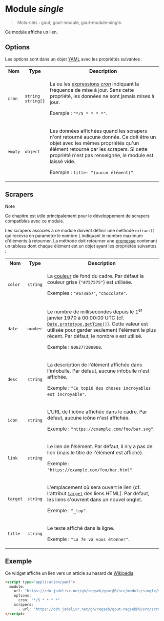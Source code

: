 # Module _single_

> Mots-clés : gout, gout-module, gout-module-single.

Ce module affiche un lien.

## Options

Les options sont dans un objet
[YAML](https://yaml.org/ "YAML Ain't Markup Language") avec les propriétés
suivantes :

<table>
  <tr>
    <th>Nom</th>
    <th>Type</th>
    <th>Description</th>
  </tr>
  <tr>
    <td><code>cron</code></td>
    <td><code>string</code><br /><code>string[]</code></td>
    <td>
      <p>
        La ou les
        <a href="https://www.npmjs.com/package/cronnor#expression-cron">expressions
        <em>cron</em></a> indiquant la fréquence de mise à jour. Sans cette
        propriété, les données ne sont jamais mises à jour.
      </p>
      <p>
        <!-- Ne pas vérifier les espaces dans les éléments d'emphase car cette
             règle s'applique dans les éléments <code> et il y a des
             faux-positifs avec les expressions cron.
             https://github.com/DavidAnson/markdownlint/issues/427 -->
        <!-- markdownlint-disable-next-line no-space-in-emphasis -->
        Exemple : <code>"*/5 * * * *"</code>.
      </p>
    </td>
  </tr>
  <tr>
    <td><code>empty</code></td>
    <td><code>object</code></td>
    <td>
      <p>
        Les données affichées quand les scrapers n'ont retourné aucune donnée.
        Ce doit être un objet avec les mêmes propriétés qu'un élément retourné
        par les scrapers. Si cette propriété n'est pas renseignée, le module est
        laissé vide.
      </p>
      <p>
        Exemple : <code>title: "(aucun élément)"</code>.
      </p>
    </td>
  </tr>
</table>

## Scrapers

> [!NOTE]
> Ce chapitre est utile principalement pour le développement de scrapers
> compatibles avec ce module.

Les scrapers associés à ce module doivent définir une méthode `extract()` qui
recevra en paramètre le nombre `1` indiquant le nombre maximum d'éléments à
retourner. La méthode doit retourner une
[promesse](https://developer.mozilla.org/Web/JavaScript/Reference/Global_Objects/Promise)
contenant un tableau dont chaque élément est un objet ayant les propriétés
suivantes :

<table>
  <tr>
    <th>Nom</th>
    <th>Type</th>
    <th>Description</th>
  </tr>
  <tr>
    <td><code>color</code></td>
    <td><code>string</code></td>
    <td>
      <p>
        La
        <a href="https://developer.mozilla.org/CSS/color_value">couleur</a> de
        fond du cadre. Par défaut la couleur grise (<code>"#757575"</code>) est
        utilisée.
      </p>
      <p>
        Exemples : <code>"#673ab7"</code>, <code>"chocolate"</code>.
      </p>
    </td>
  </tr>
  <tr>
    <td><code>date</code></td>
    <td><code>number</code></td>
    <td>
      <p>
        Le nombre de millisecondes depuis le 1<sup>er</sup> janvier 1970 à
        00:00:00 UTC (cf.
        <a href="https://developer.mozilla.org/JavaScript/Reference/Global_Objects/Date/getTime"><code>Date.prototype.getTime()</code></a>).
        Cette valeur est utilisée pour garder seulement l'élément le plus
        récent. Par défaut, le nombre <code>0</code> est utilisé.
      </p>
      <p>
        Exemple : <code>900277200000</code>.
      </p>
    </td>
  </tr>
  <tr>
    <td><code>desc</code></td>
    <td><code>string</code></td>
    <td>
      <p>
        La description de l'élément affichée dans l'infobulle. Par défaut,
        aucune infobulle n'est affichée.
      </p>
      <p>
        Exemple : <code>"Ce top10 des choses incroyables est incroyable"</code>.
      </p>
    </td>
  </tr>
  <tr>
    <td><code>icon</code></td>
    <td><code>string</code></td>
    <td>
      <p>
        L'URL de l'icône affichée dans le cadre. Par défaut, aucune icône n'est
        affichée.
      </p>
      <p>
        Exemple : <code>"https://example.com/foo/bar.svg"</code>.
      </p>
    </td>
  </tr>
  <tr>
    <td><code>link</code></td>
    <td><code>string</code></td>
    <td>
      <p>
        Le lien de l'élément. Par défaut, il n'y a pas de lien (mais le titre de
        l'élément est affiché).
      </p>
      <p>
        Exemple : <code>"https://example.com/foo/bar.html"</code>.
      </p>
    </td>
  </tr>
  <tr>
    <td><code>target</code></td>
    <td><code>string</code></td>
    <td>
      <p>
        L'emplacement où sera ouvert le lien (cf. l'attribut
        <a href="https://developer.mozilla.org/HTML/Element/a#attr-target"><code>target</code></a>
        des liens HTML). Par défaut, les liens s'ouvrent dans un nouvel onglet.
      </p>
      <p>
        Exemple : <code>"_top"</code>.
      </p>
    </td>
  </tr>
  <tr>
    <td><code>title</code></td>
    <td><code>string</code></td>
    <td>
      <p>
        Le texte affiché dans la ligne.
      </p>
      <p>
        Exemple : <code>"La 7e va vous étonner"</code>.
      </p>
    </td>
  </tr>
</table>

## Exemple

Ce widget affiche un lien vers un article au hasard de
[Wikipédia](https://fr.wikipedia.org/).

```html
<script type="application/yaml">
  module:
    url: "https://cdn.jsdelivr.net/gh/regseb/gout@0/src/module/single/single.js"
    options:
      cron: "*/5 * * * *"
    scrapers:
      - url: "https://cdn.jsdelivr.net/gh/regseb/gout-regseb@0/src/scraper/single/articleauhasard/articleauhasard.js"
</script>
```
